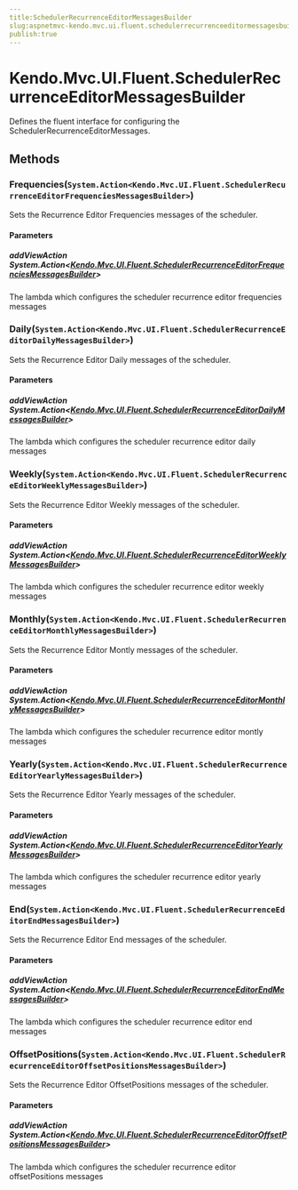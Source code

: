 ```yaml
---
title:SchedulerRecurrenceEditorMessagesBuilder
slug:aspnetmvc-kendo.mvc.ui.fluent.schedulerrecurrenceeditormessagesbuilder
publish:true
---
```


# Kendo.Mvc.UI.Fluent.SchedulerRecurrenceEditorMessagesBuilder
Defines the fluent interface for configuring the SchedulerRecurrenceEditorMessages.



## Methods

### Frequencies(`System.Action<Kendo.Mvc.UI.Fluent.SchedulerRecurrenceEditorFrequenciesMessagesBuilder>`)
Sets the Recurrence Editor Frequencies messages of the scheduler.


#### Parameters

##### addViewAction System.Action<[Kendo.Mvc.UI.Fluent.SchedulerRecurrenceEditorFrequenciesMessagesBuilder](/api/wrappers/aspnet-mvc/Kendo.Mvc.UI.Fluent/SchedulerRecurrenceEditorFrequenciesMessagesBuilder)>
The lambda which configures the scheduler recurrence editor frequencies messages





### Daily(`System.Action<Kendo.Mvc.UI.Fluent.SchedulerRecurrenceEditorDailyMessagesBuilder>`)
Sets the Recurrence Editor Daily messages of the scheduler.


#### Parameters

##### addViewAction System.Action<[Kendo.Mvc.UI.Fluent.SchedulerRecurrenceEditorDailyMessagesBuilder](/api/wrappers/aspnet-mvc/Kendo.Mvc.UI.Fluent/SchedulerRecurrenceEditorDailyMessagesBuilder)>
The lambda which configures the scheduler recurrence editor daily messages





### Weekly(`System.Action<Kendo.Mvc.UI.Fluent.SchedulerRecurrenceEditorWeeklyMessagesBuilder>`)
Sets the Recurrence Editor Weekly messages of the scheduler.


#### Parameters

##### addViewAction System.Action<[Kendo.Mvc.UI.Fluent.SchedulerRecurrenceEditorWeeklyMessagesBuilder](/api/wrappers/aspnet-mvc/Kendo.Mvc.UI.Fluent/SchedulerRecurrenceEditorWeeklyMessagesBuilder)>
The lambda which configures the scheduler recurrence editor weekly messages





### Monthly(`System.Action<Kendo.Mvc.UI.Fluent.SchedulerRecurrenceEditorMonthlyMessagesBuilder>`)
Sets the Recurrence Editor Montly messages of the scheduler.


#### Parameters

##### addViewAction System.Action<[Kendo.Mvc.UI.Fluent.SchedulerRecurrenceEditorMonthlyMessagesBuilder](/api/wrappers/aspnet-mvc/Kendo.Mvc.UI.Fluent/SchedulerRecurrenceEditorMonthlyMessagesBuilder)>
The lambda which configures the scheduler recurrence editor montly messages





### Yearly(`System.Action<Kendo.Mvc.UI.Fluent.SchedulerRecurrenceEditorYearlyMessagesBuilder>`)
Sets the Recurrence Editor Yearly messages of the scheduler.


#### Parameters

##### addViewAction System.Action<[Kendo.Mvc.UI.Fluent.SchedulerRecurrenceEditorYearlyMessagesBuilder](/api/wrappers/aspnet-mvc/Kendo.Mvc.UI.Fluent/SchedulerRecurrenceEditorYearlyMessagesBuilder)>
The lambda which configures the scheduler recurrence editor yearly messages





### End(`System.Action<Kendo.Mvc.UI.Fluent.SchedulerRecurrenceEditorEndMessagesBuilder>`)
Sets the Recurrence Editor End messages of the scheduler.


#### Parameters

##### addViewAction System.Action<[Kendo.Mvc.UI.Fluent.SchedulerRecurrenceEditorEndMessagesBuilder](/api/wrappers/aspnet-mvc/Kendo.Mvc.UI.Fluent/SchedulerRecurrenceEditorEndMessagesBuilder)>
The lambda which configures the scheduler recurrence editor end messages





### OffsetPositions(`System.Action<Kendo.Mvc.UI.Fluent.SchedulerRecurrenceEditorOffsetPositionsMessagesBuilder>`)
Sets the Recurrence Editor OffsetPositions messages of the scheduler.


#### Parameters

##### addViewAction System.Action<[Kendo.Mvc.UI.Fluent.SchedulerRecurrenceEditorOffsetPositionsMessagesBuilder](/api/wrappers/aspnet-mvc/Kendo.Mvc.UI.Fluent/SchedulerRecurrenceEditorOffsetPositionsMessagesBuilder)>
The lambda which configures the scheduler recurrence editor offsetPositions messages






